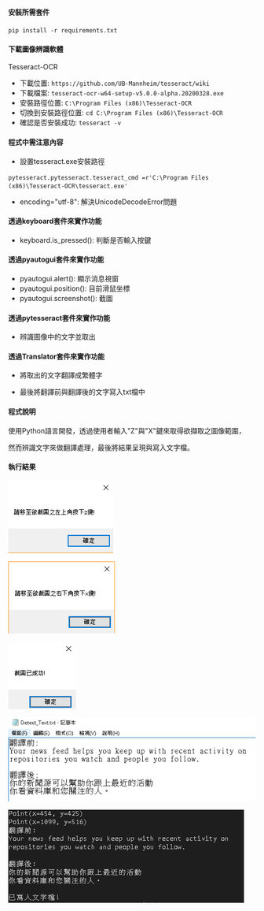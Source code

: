 #### 安裝所需套件
`pip install -r requirements.txt`

#### 下載圖像辨識軟體 
Tesseract-OCR
- 下載位置:
`https://github.com/UB-Mannheim/tesseract/wiki`
- 下載檔案:
`tesseract-ocr-w64-setup-v5.0.0-alpha.20200328.exe`
- 安裝路徑位置:
`C:\Program Files (x86)\Tesseract-OCR`
- 切換到安裝路徑位置:
`cd C:\Program Files (x86)\Tesseract-OCR`
- 確認是否安裝成功:
`tesseract -v`

#### 程式中需注意內容
- 設置tesseract.exe安裝路徑

`pytesseract.pytesseract.tesseract_cmd =r'C:\Program Files (x86)\Tesseract-OCR\tesseract.exe'`

- encoding="utf-8": 解決UnicodeDecodeError問題

#### 透過keyboard套件來實作功能
- keyboard.is_pressed(): 判斷是否輸入按鍵

#### 透過pyautogui套件來實作功能
- pyautogui.alert(): 顯示消息視窗 
- pyautogui.position(): 目前滑鼠坐標
- pyautogui.screenshot(): 截圖

#### 透過pytesseract套件來實作功能
- 辨識圖像中的文字並取出

#### 透過Translator套件來實作功能
- 將取出的文字翻譯成繁體字

- 最後將翻譯前與翻譯後的文字寫入txt檔中

#### 程式說明
使用Python語言開發，透過使用者輸入"Z"與"X"鍵來取得欲擷取之圖像範圍，

然而辨識文字來做翻譯處理，最後將結果呈現與寫入文字檔。

#### 執行結果
![image](img/img1.PNG)

![image](img/img2.PNG)

![image](img/img3.PNG)

![image](img/img4.PNG)

![image](img/img5.PNG)
